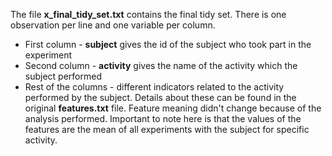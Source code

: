 The file **x_final_tidy_set.txt** contains the final tidy set. There is one observation per line and one variable per column.

  * First column - **subject** gives the id of the subject who took part in the experiment
  * Second column - **activity** gives the name of the activity which the subject performed
  * Rest of the columns - different indicators related to the activity performed by the subject. Details about these can be found in the original **features.txt** file. 
    Feature meaning didn't change because of the analysis performed. Important to note here is that the values of the features are the mean of all experiments with the subject for specific activity. 
  
